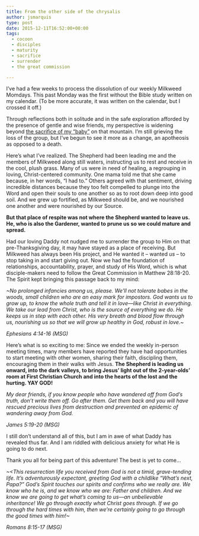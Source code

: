 ```yaml
---
title: From the other side of the chrysalis
author: jsmarquis
type: post
date: 2015-12-11T16:52:00+00:00
tags:
  - cocoon
  - disciples
  - maturity
  - sacrifice
  - surrender
  - the great commission

---
```

I&#8217;ve had a few weeks to process the dissolution of our weekly Milkweed Momdays. This past Monday was the first without the Bible study written on my calendar. (To be more accurate, it was written on the calendar, but I crossed it off.)

Through reflections both in solitude and in the safe exploration afforded by the presence of gentle and wise friends, my perspective is widening beyond <a href="/cottonwoodblessings/2015/11/cocoons.html" target="_blank">the sacrifice of my &#8220;baby&#8221;</a> on that mountain. I&#8217;m still grieving the loss of the group, but I&#8217;ve begun to see it more as a change, an apotheosis as opposed to a death.

Here&#8217;s what I&#8217;ve realized. The Shepherd had been leading me and the members of Milkweed along still waters, instructing us to rest and receive in the cool, plush grass. Many of us were in need of healing, a regrouping in loving, Christ-centered community. One mama told me that she came because, in her words, &#8220;I had to.&#8221; Others agreed with that sentiment, driving incredible distances because they too felt compelled to plunge into the Word and open their souls to one another so as to root down deep into good soil. And we grew up fortified, as Milkweed should be, and we nourished one another and were nourished by our Source.

**But that place of respite was not where the Shepherd wanted to leave us. He, who is also the Gardener, wanted to prune us so we could mature and spread.&nbsp;**

Had our loving Daddy not nudged me to surrender the group to Him on that pre-Thanksgiving day, it may have stayed as a place of receiving. But Milkweed has always been His project, and He wanted it &#8211; wanted _us_ &#8211; to stop taking in and start giving out. Now we had the foundation of relationships, accountability, prayer, and study of His Word, which is what disciple-makers need to follow the Great Commission in Matthew 28:18-20. The Spirit kept bringing this passage back to my mind:

_~No prolonged infancies among us, please. We’ll not tolerate babes in the woods, small children who are an easy mark for impostors. God wants us to grow up, to know the whole truth and tell it in love—like Christ in everything. We take our lead from Christ, who is the source of everything we do. He keeps us in step with each other. His very breath and blood flow through us, nourishing us so that we will grow up healthy in God, robust in love.~_

<i>Ephesians 4:14-16 (MSG) </i>

Here&#8217;s what is so exciting to me: Since we ended the weekly in-person meeting times, many members have reported they have had opportunities to start meeting with other women, sharing their faith, discipling them, encouraging them in their walks with Jesus. <b>The Shepherd is leading us onward, into the dark valleys, to bring Jesus&#8217; light out of the 2-year-olds&#8217; room at First Christian Church and into the hearts of the lost and the hurting. YAY GOD!</b>

<i>My dear friends, if you know people who have wandered off from God’s truth, don’t write them off. Go after them. Get them back and you will have rescued precious lives from destruction and prevented an epidemic of wandering away from God.&nbsp;</i>

<i>James 5:19-20 (MSG)</i>

I still don&#8217;t understand all of this, but I am in awe of what Daddy has revealed thus far. And I am riddled with delicious anxiety for what He is going to do next.&nbsp;

Thank you all for being part of this adventure! The best is yet to come&#8230;

_~<This resurrection life you received from God is not a timid, grave-tending life. It’s adventurously expectant, greeting God with a childlike “What’s next, Papa?” God’s Spirit touches our spirits and confirms who we really are. We know who he is, and we know who we are: Father and children. And we know we are going to get what’s coming to us—an unbelievable inheritance! We go through exactly what Christ goes through. If we go through the hard times with him, then we’re certainly going to go through the good times with him!~_

<i>Romans 8:15-17 (MSG)&nbsp;</i>